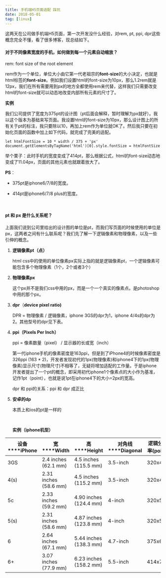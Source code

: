 ```yaml
---
title: 手机端H5页面适配 踩坑
date: 2018-05-01
tag: [linux]
---
```


这两天在公司做手机端H5页面，第一次开发没什么经验，对rem, pt, ppi, dpr这些概念完全不懂，看了很多博客，现总结如下。

#### 对于不同像素宽度的手机，如何做到每一个元素自动缩放？

rem: font size of the root element

rem作为一个单位，单位大小由它第一代老祖宗的**font-size**的大小决定，也就是html标签的**font-size**。例如我们设置html的font-size为10px，那么1.2rem就是12px，我们在所有需要用到px的地方全都使用rem来代替，这样我们只需要改变html的font-size就可以动态地改变内部所有元素的尺寸了。

<!--more-->

**实例**

我们公司提供了宽度为375pt的设计图（pt后面会解释，暂时理解为px就好）。我以这个版本为基础来写页面。我设置html的font-size为10px，那么设计图上的所有关于pt的标注，我只要除以10，再加上rem作为单位就OK了。然后我只要在初始化页面的函数中加上如下代码，就完成了完美的适配。

```
let htmlFontSize = 10 * width / 375 + 'px'
document.getElementsByTagName('html')[0].style.fontSize = htmlFontSize
```

举个栗子：此时手机的宽度变成了414pt，那么根据公式，html的font-size动态地变成了11.04px，页面的其他元素也就跟着放大了。

**PS**：

- 375pt是iphone6/7/8的宽度。

- 414pt是iphone6/7/8 plus的宽度。

  ​


#### pt 和 px 是什么关系呢？

上面我们说到公司里给出的设计图的单位是pt，而我们写页面的时候使用的单位是px，这两者之间有什么联系呢？我们先了解一下逻辑像素和物理像素，以及一些引伸的概念。

1. **逻辑像素pt（点）**

   html css中的使用的单位像素px实际上指的就是逻辑像素pt，一个逻辑像素可能包含多个物理像素（1个，2个或者3个）

2. **物理像素px**

   这个px并不是我们css中用的px，而是一个一个真实的像素点。是photoshop中用的那个px。

3. **dpr**（**device pixel ratio)**

   DPR = 物理像素 / 逻辑像素，iphone 3GS的dpr为1，iphone 4/4s的dpr为2。其他型号的dpr见下表。

4. **ppi（Pixels Per Inch）**

   ppi = 像素数量（pixel） / 显示器的长或宽（inch）

   第一代iphone手机的像素密度是163ppi，但是到了iPhone4的时候像素密度是326ppi (163 * 2)，开发者发现初代的1px(物理像素)和iphone4下的1px(物理像素)显示尺寸(物理尺寸)不相等了，无疑将增加适配的工作量。于是iphone开发者提出了一个pt的概念，即采用初代iphone1个像素点的大小作为基准，记作1pt（point），也就是说1pt在iphone4下的大小=2px的宽高。

   dpr 和 ppi的关系：ppi 和 dpr 成正比

5. **安卓的dp**

   本质上和ios的pt是一样的

   ​

   **实例（iphone机型）**

| **设备****iPhone** | **宽****Width**       | **高****Height**       | **对角线****Diagonal** | **逻辑分辨率(point)** | **Scale Factor(dpr)** | **设备分辨率(pixel)**      | **PPI** |
| ------------------ | --------------------- | ---------------------- | ---------------------- | --------------------- | --------------------- | -------------------------- | ------- |
| 3GS                | 2.4 inches (62.1 mm)  | 4.5 inches (115.5 mm)  | 3.5-inch               | 320x480               | @1x                   | 320x480                    | 163     |
| 4(s)               | 2.31 inches (58.6 mm) | 4.5 inches (115.2 mm)  | 3.5-inch               | 320x480               | @2x                   | 640x960                    | 326     |
| 5c                 | 2.33 inches (59.2 mm) | 4.90 inches (124.4 mm) | 4-inch                 | 320x568               | @2x                   | 640x1136                   | 326     |
| 5(s)               | 2.31 inches (58.6 mm) | 4.87 inches (123.8 mm) | 4-inch                 | 320x568               | @2x                   | 640x1136                   | 326     |
| 6                  | 2.64 inches (67.1 mm) | 5.44 inches (138.3 mm) | 4.7-inch               | 375x667               | @2x                   | 750x1334                   | 326     |
| 6+                 | 3.07 inches (77.9 mm) | 6.23 inches (158.2 mm) | 5.5-inch               | 414x736               | @3x                   | (1242x2208->)**1080x1920** | 401     |





